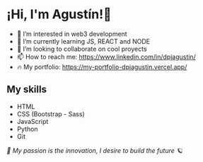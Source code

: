 <h1> ¡Hi, I'm <span>Agustín!</span>👋</h1>

- 👀 I’m interested in web3 development
- 🌱 I’m currently learning JS, REACT and NODE
- 💞️ I’m looking to collaborate on cool proyects
- 📫 How to reach me: https://www.linkedin.com/in/dpjagustin/
- 🔥  My portfolio: https://my-portfolio-dpjagustin.vercel.app/

<h2> My skills </h2>

- HTML
- CSS (Bootstrap - Sass)
- JavaScript
- Python
- Git


<i> 🚀 My passion is the innovation, I desire to build the future 🪐 </i>

<!---
dpjagustin/dpjagustin is a ✨ special ✨ repository because its `README.md` (this file) appears on your GitHub profile.
You can click the Preview link to take a look at your changes.
--->
